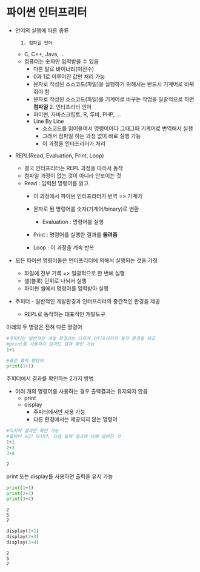 # 파이썬 인터프리터

- 언어의 실행에 따른 종류

  		1. 컴파일 언어
   	- C, C++, Java, ...
   	- 컴퓨터는 숫자만 입력받을 수 있음
   	  - 다른 말로 바이너리(이진수)
   	  - 0과 1로 이루어진 값만 처리 가능
   	  - 문자로 작성된 소스코드(파일)을 실행하기 위해서는 반드시 기계어로 바꿔줘야 함
   	  - 문자로 작성된 소스코드(파일)를 기계어로 바꾸는 작업을 일괄적으로 하면 **컴파일** 
  		2. 인터프리터 언어
       - 파이썬, 자바스크립트, R, 루비, PHP, ...
       - Line By Line
         - 소스코드를 읽어들여서 명령어마다 그때그때 기계어로 변역해서 실행
         - 그래서 컴파일 하는 과정 없이 바로 실행 가능
         - 이 과정을 인터프리터가 처리

- REPL(Read, Evaluation, Print, Loop)

  - 결국 인터프리터는 REPL 과정을 따라서 동작
  - 컴파일 과정이 없는 것이 아니라 안보이는 것
  - Read : 입력된 명령어를 읽고
    - 이 과정에서 파이썬 인터프리터가 번역 => 기계어
    - 문자로 된 명렁어를 숫자(기계어/binary)로 변환

  		 - Evaluation : 명령어를 실행

     - Print : 명령어를 실행한 결과를 **돌려줌**
     - Loop : 이 과정을 계속 반복

- 모든 파이썬 명령어들은 인터프리터에 의해서 실행되는 것을 가정
  - 파일에 전부 기록 => 일괄적으로 한 번에 실행
  - 셀(블록) 단위로 나눠서 실행
  - 파이썬 쉘에서 명령어를 입력받아 실행

- 주피터 - 일반적인 개발환경과 인터프리터의 중간적인 환경을 제공
  - REPL로 동작하는 대표적인 개발도구

아래의 두 명령은 전혀 다른 명령어

```python
#주피터는 일반적인 개발 환경과는 다르게 인터프리터의 동작 환경을 제공
#print를 사용하지 않아도 결과 확인 가능
1+1
```

```python
#표준 출력 명령어
print(1+1)
```

주피터에서 결과를 확인하는 2가지 방법

 - 여러 개의 명령어를 사용하는 경우 출력결과는 유지되지 않음
   - print
   - display
     - 주피터에서만 사용 가능
     - 다른 환경에서는 제공되지 않는 명령어

```python
#마지막 결과만 확인 가능
#출력이 되긴 하지만, 다음 출력 결과에 의해 덮여진 것
1+1
2+3
3+4
```

``` 
7
```



print 또는 display를 사용하면 출력을 유지 가능

```python
print(1+1)
print(2+3)
print(3+4)
```

```
2
5
7
```

```python
display(1+1)
display(2+3)
display(3+4)
```

```
2
5
7
```



